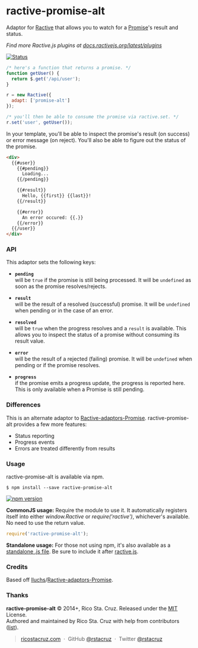 # ractive-promise-alt

Adaptor for [Ractive] that allows you to watch for a [Promise]'s result and status.

*Find more Ractive.js plugins at [docs.ractivejs.org/latest/plugins](http://docs.ractivejs.org/latest/plugins)*

[![Status](http://img.shields.io/travis/rstacruz/ractive-promise-alt/master.svg?style=flat)](https://travis-ci.org/rstacruz/ractive-promise-alt "See test builds")

```js
/* here's a function that returns a promise. */
function getUser() {
  return $.get('/api/user');
}

r = new Ractive({
  adapt: ['promise-alt']
});

/* you'll then be able to consume the promise via ractive.set. */
r.set('user', getUser());
```

In your template, you'll be able to inspect the promise's result (on success) or
error message (on reject). You'll also be able to figure out the status of the promise.

```html
<div>
  {{#user}}
    {{#pending}}
      Loading...
    {{/pending}}

    {{#result}}
      Hello, {{first}} {{last}}!
    {{/result}}

    {{#error}}
      An error occured: {{.}}
    {{/error}}
  {{/user}}
</div>
```

### API

This adaptor sets the following keys:

 * __`pending`__<br>
 will be `true` if the promise is still being processed. It
 will be `undefined` as soon as the promise resolves/rejects.

 * __`result`__<br>
 will be the result of a resolved (successful) promise. It
 will be `undefined` when pending or in the case of an error.

 * __`resolved`__<br>
 will be `true` when the progress resolves and a `result` is available. This 
 allows you to inspect the status of a promise without consuming its result 
 value.

 * __`error`__<br>
 will be the result of a rejected (failing) promise. It will be
 `undefined` when pending or if the promise resolves.

 * __`progress`__<br>
 if the promise emits a progress update, the progress is reported
 here. This is only available when a Promise is still pending.

### Differences

This is an alternate adaptor to [Ractive-adaptors-Promise]. ractive-promise-alt
provides a few more features:

 * Status reporting
 * Progress events
 * Errors are treated differently from results

### Usage

ractive-promise-alt is available via npm.

    $ npm install --save ractive-promise-alt

[![npm version](http://img.shields.io/npm/v/ractive-promise-alt.svg?style=flat)](https://npmjs.org/package/ractive-promise-alt "View this project on npm")

__CommonJS usage:__ Require the module to use it. It automatically registers
itself into either *window.Ractive* or *require('ractive')*, whichever's
available. No need to use the return value.

```js
require('ractive-promise-alt');
```

__Standalone usage:__ For those not using npm, it's also available as a
[standalone .js file](index.js). Be sure to include it after
[ractive.js][Ractive].

### Credits

Based off [lluchs]/[Ractive-adaptors-Promise].

[lluchs]: https://github.com/lluchs
[Ractive-adaptors-Promise]: https://github.com/lluchs/Ractive-adaptors-Promise
[Ractive]: http://ractivejs.org/
[Promise]: http://promisesaplus.com/

### Thanks

**ractive-promise-alt** © 2014+, Rico Sta. Cruz. Released under the [MIT] License.<br>
Authored and maintained by Rico Sta. Cruz with help from contributors ([list][contributors]).

> [ricostacruz.com](http://ricostacruz.com) &nbsp;&middot;&nbsp;
> GitHub [@rstacruz](https://github.com/rstacruz) &nbsp;&middot;&nbsp;
> Twitter [@rstacruz](https://twitter.com/rstacruz)

[MIT]: http://mit-license.org/
[contributors]: http://github.com/rstacruz/ractive-promise-alt/contributors
